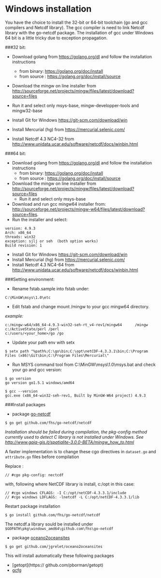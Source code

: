 # Windows installation

You have the choice to install the 32-bit or 64-bit toolchain (go and gcc compilers and Netcdf library). The gcc compiler is need to link Netcdf library with the go-netcdf package. The installation of gcc under Windows 64 bit is a little tricky due to exception propagation.

###32 bit:

* Download golang from https://golang.org/dl and follow the installation instructions
  * from binary: https://golang.org/doc/install 
  * from source : https://golang.org/doc/install/source
* Download the mingw on line installer from http://sourceforge.net/projects/mingw/files/latest/download?source=files
* Run it and select only msys-base, mingw-developper-tools and mingw32-base

* Install Git for Windows https://git-scm.com/download/win
* Install Mercurial (hg) from https://mercurial.selenic.com/
* Install Netcdf 4.3 NC4-32 from http://www.unidata.ucar.edu/software/netcdf/docs/winbin.html

###64 bit:

* Download golang from https://golang.org/dl and follow the installation instructions
  * from binary: https://golang.org/doc/install 
  * from source : https://golang.org/doc/install/source
* Download the mingw on line installer from http://sourceforge.net/projects/mingw/files/latest/download?source=files
  * Run it and select only msys-base
* Download and run gcc mingw64 installer from:
http://sourceforge.net/projects/mingw-w64/files/latest/download?source=files.
* Run the installer and select:
```
version: 4.9.3
Arch: x86_64
threads: win32
exception: sjlj or seh  (both option works)
Build revision: 1 
```
* Install Git for Windows https://git-scm.com/download/win
* Install Mercurial (hg) from https://mercurial.selenic.com/
* Install Netcdf 4.3 NC4-64 from http://www.unidata.ucar.edu/software/netcdf/docs/winbin.html

###Setting environment:
* Rename fstab.sample into fstab under:
```
C:\MinGW\msys\1.0\etc
```
* Edit fstab and change mount /mingw to your gcc mingw64 directory.

_example:_
```
c:/mingw-w64/x86_64-4.9.3-win32-seh-rt_v4-rev1/mingw64		/mingw
c:/ActiveState/perl	/perl
c:/users/<your_home>/go	/go
```
* Update your path env with setx
```
$ setx path "%path%;C:\go\bin;C:\opt\netCDF-4.3.3.1\bin;C:\Program Files (x86)\Git\bin;C:\Program Files\Mercurial\"
```
* Run MSYS command tool from C:\MinGW\msys\1.0\msys.bat and check your go and gcc version:
```
$ go version
go version go1.5.1 windows/amd64

$ gcc --version
gcc.exe (x86_64-win32-seh-rev1, Built by MinGW-W64 project) 4.9.3
```

###Install packages 
* package [go-netcdf](https://github.com/fhs/go-netcdf)
````
$ go get github.com/fhs/go-netcdf/netcdf
````
_Installation should be failed during compilation, the pkg-config method currently used to detect C library is not installed under Windows. See http://www.gaia-gis.it/spatialite-3.0.0-BETA/mingw_how_to.html_

A faster implementation is to change these cgo directives in `dataset.go` and `attribute.go` files before compilation

Replace :
```
// #cgo pkg-config: nectcdf
```
with, following where NetCDF library is install, c:/opt in this case:
```
// #cgo windows CFLAGS: -I C:/opt/netCDF-4.3.3.1/include
// #cgo windows LDFLAGS: -lnetcdf -L C:/opt/netCDF-4.3.3.1/lib
```
Restart package installation
```
$ go install github.com/fhs/go-netcdf/netcdf
```
The netcdf.a library sould be installed under `$GOPATH\pkg\windows_amd64\github.com\fhs\go-netcdf`

* package [oceano2oceansites](https://github.com/jgrelet/oceano2oceansites)
````
$ go get github.com/jgrelet/oceano2oceansites
````
This will install automatically these following packages
*  [getopt](https:// github.com/pborman/getopt)
*  [gcfg](https://gopkg.in/gcfg.v1)

